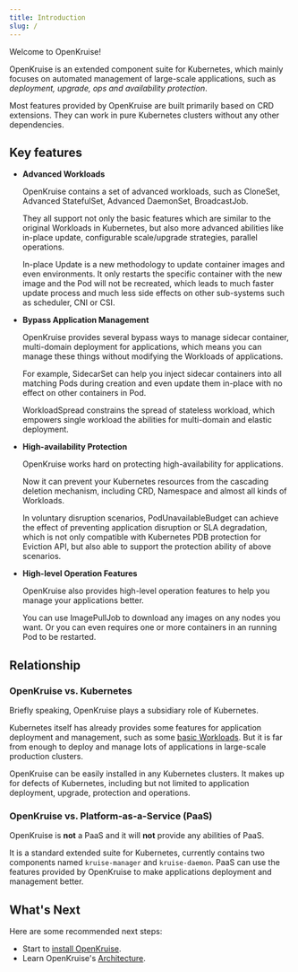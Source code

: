 ```yaml
---
title: Introduction
slug: /
---
```


Welcome to OpenKruise!

OpenKruise is an extended component suite for Kubernetes, which mainly focuses on automated management of large-scale applications, such as *deployment, upgrade, ops and availability protection*.

Most features provided by OpenKruise are built primarily based on CRD extensions. They can work in pure Kubernetes clusters without any other dependencies.

## Key features

- **Advanced Workloads**

    OpenKruise contains a set of advanced workloads, such as CloneSet, Advanced StatefulSet, Advanced DaemonSet, BroadcastJob.

    They all support not only the basic features which are similar to the original Workloads in Kubernetes, but also more advanced abilities like in-place update, configurable scale/upgrade strategies, parallel operations.

    In-place Update is a new methodology to update container images and even environments.
    It only restarts the specific container with the new image and the Pod will not be recreated, which leads to much faster update process and much less side effects on other sub-systems such as scheduler, CNI or CSI.

- **Bypass Application Management**

    OpenKruise provides several bypass ways to manage sidecar container, multi-domain deployment for applications, which means you can manage these things without modifying the Workloads of applications.

    For example, SidecarSet can help you inject sidecar containers into all matching Pods during creation and even update them in-place with no effect on other containers in Pod.

    WorkloadSpread constrains the spread of stateless workload, which empowers single workload the abilities for multi-domain and elastic deployment.

- **High-availability Protection**

    OpenKruise works hard on protecting high-availability for applications.

    Now it can prevent your Kubernetes resources from the cascading deletion mechanism, including CRD, Namespace and almost all kinds of Workloads.

    In voluntary disruption scenarios, PodUnavailableBudget can achieve the effect of preventing application disruption or SLA degradation, which is not only compatible with Kubernetes PDB protection for Eviction API, but also able to support the protection ability of above scenarios.

- **High-level Operation Features**

    OpenKruise also provides high-level operation features to help you manage your applications better.

    You can use ImagePullJob to download any images on any nodes you want. Or you can even requires one or more containers in an running Pod to be restarted.

## Relationship

### OpenKruise vs. Kubernetes

Briefly speaking, OpenKruise plays a subsidiary role of Kubernetes.

Kubernetes itself has already provides some features for application deployment and management, such as some [basic Workloads](https://kubernetes.io/docs/concepts/workloads/).
But it is far from enough to deploy and manage lots of applications in large-scale production clusters.

OpenKruise can be easily installed in any Kubernetes clusters.
It makes up for defects of Kubernetes, including but not limited to application deployment, upgrade, protection and operations.

### OpenKruise vs. Platform-as-a-Service (PaaS)

OpenKruise is **not** a PaaS and it will **not** provide any abilities of PaaS.

It is a standard extended suite for Kubernetes, currently contains two components named `kruise-manager` and `kruise-daemon`.
PaaS can use the features provided by OpenKruise to make applications deployment and management better.

## What's Next

Here are some recommended next steps:

- Start to [install OpenKruise](./installation).
- Learn OpenKruise's [Architecture](core-concepts/architecture).

